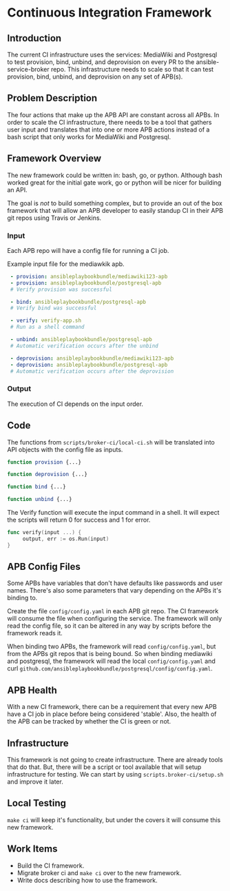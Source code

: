 # Continuous Integration Framework

## Introduction
The current CI infrastructure uses the services: MediaWiki and Postgresql to
test provision, bind, unbind, and deprovision on every PR to the
ansible-service-broker repo. This infrastructure needs to scale so that it can
test provision, bind, unbind, and deprovision on any set of APB(s).

## Problem Description
The four actions that make up the APB API are constant across all APBs. In
order to scale the CI infrastructure, there needs to be a tool that gathers
user input and translates that into one or more APB actions instead of a bash
script that only works for MediaWiki and Postgresql.

## Framework Overview
The new framework could be written in: bash, go, or python. Although bash worked
great for the initial gate work, go or python will be nicer for building an API.

The goal is *not* to build something complex, but to provide an out of the box
framework that will allow an APB developer to easily standup CI in their APB git
repos using Travis or Jenkins.

### Input
Each APB repo will have a config file for running a CI job.

Example input file for the mediawkik apb.
```yaml
 - provision: ansibleplaybookbundle/mediawiki123-apb
 - provision: ansibleplaybookbundle/postgresql-apb
 # Verify provision was successful

 - bind: ansibleplaybookbundle/postgresql-apb
 # Verify bind was successful

 - verify: verify-app.sh
 # Run as a shell command

 - unbind: ansibleplaybookbundle/postgresql-apb
 # Automatic verification occurs after the unbind

 - deprovision: ansibleplaybookbundle/mediawiki123-apb
 - deprovision: ansibleplaybookbundle/postgresql-apb
 # Automatic verification occurs after the deprovision
```

### Output
The execution of CI depends on the input order.

## Code
The functions from ```scripts/broker-ci/local-ci.sh``` will be translated into
API objects with the config file as inputs.

```bash
function provision {...}

function deprovision {...}

function bind {...}

function unbind {...}
```

The Verify function will execute the input command in a shell.  It will expect
the scripts will return 0 for success and 1 for error.

```go
func verify(input ...) {
     output, err := os.Run(input)
}
```

## APB Config Files
Some APBs have variables that don't have defaults like passwords and user names.
There's also some parameters that vary depending on the APBs it's binding to.

Create the file ```config/config.yaml``` in each APB git repo. The CI framework
will consume the file when configuring the service.  The framework will only
read the config file, so it can be altered in any way by scripts before
the framework reads it.

When binding two APBs, the framework will read ```config/config.yaml```, but
from the APBs git repos that is being bound. So when binding mediawiki and
postgresql, the framework will read the local ```config/config.yaml``` and
curl ```github.com/ansibleplaybookbundle/postgresql/config/config.yaml```.

## APB Health
With a new CI framework, there can be a requirement that every new APB have a CI
job in place before being considered 'stable'.  Also, the health of the APB can
be tracked by whether the CI is green or not.

## Infrastructure
This framework is not going to create infrastructure.  There are already tools
that do that.  But, there will be a script or tool available that will setup
infrastructure for testing.  We can start by using
```scripts.broker-ci/setup.sh``` and improve it later.

## Local Testing
```make ci``` will keep it's functionality, but under the covers it will
consume this new framework.

## Work Items
- Build the CI framework.
- Migrate broker ci and ```make ci``` over to the new framework.
- Write docs describing how to use the framework.
